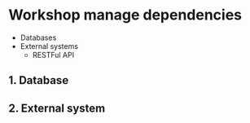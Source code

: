 # Workshop manage dependencies
* Databases
* External systems
  * RESTFul API

## 1. Database



## 2. External system
